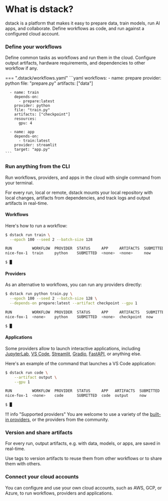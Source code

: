 # What is dstack?

dstack is a platform that makes it easy to prepare data, train models, run AI apps, and collaborate.
Define workflows as code, and run against a configured cloud account.

### Define your workflows

Define common tasks as workflows and run them in the cloud. 
Configure output artifacts, hardware requirements, and dependencies to other workflow if any.

=== ".dstack/workflows.yaml"
    ```yaml
    workflows:
      - name: prepare
        provider: python
        file: "prepare.py"
        artifacts: ["data"]
    
      - name: train
        depends-on:
          - prepare:latest
        provider: python
        file: "train.py"
        artifacts: ["checkpoint"]
        resources:
          gpu: 4
          
      - name: app
        depends-on:
          - train:latest
        provider: streamlit
        target: "app.py"
    ```

### Run anything from the CLI

Run workflows, providers, and apps in the cloud with single command from your terminal.

For every run, local or remote, dstack mounts your local repository with local changes, artifacts from dependencies, and track logs and output artifacts in real-time.

#### Workflows

Here's how to run a workflow:

```bash
$ dstack run train \
  --epoch 100 --seed 2 --batch-size 128

RUN         WORKFLOW  PROVIDER  STATUS     APP     ARTIFACTS  SUBMITTED  TAG                    
nice-fox-1  train     python    SUBMITTED  <none>  <none>     now        <none>

$ █
```

#### Providers

As an alternative to workflows, you can run any providers directly: 

```bash
$ dstack run python train.py \
  --epoch 100 --seed 2 --batch-size 128 \
  --depends-on prepare:latest --artifact checkpoint --gpu 1

RUN         WORKFLOW  PROVIDER  STATUS     APP     ARTIFACTS   SUBMITTED  TAG                    
nice-fox-1  <none>    python    SUBMITTED  <none>  checkpoint  now        <none>

$ █
```

#### Applications

Some providers allow to launch interactive applications, including [JupyterLab](https://github.com/dstackai/dstack/tree/master/providers/lab/#readme),
[VS Code](https://github.com/dstackai/dstack/tree/master/providers/code/#readme), 
[Streamlit](https://github.com/dstackai/dstack/tree/master/providers/streamlit/#readme), 
[Gradio](https://github.com/dstackai/dstack/tree/master/providers/gradio/#readme), 
[FastAPI](https://github.com/dstackai/dstack/tree/master/providers/fastapi/#readme), or
anything else.

Here's an example of the command that launches a VS Code application:

```bash
$ dstack run code \
    --artifact output \
    --gpu 1

RUN         WORKFLOW  PROVIDER  STATUS     APP   ARTIFACTS  SUBMITTED  TAG                    
nice-fox-1  <none>    code      SUBMITTED  code  output     now        <none>

$ █
```
!!! info "Supported providers"
    You are welcome to use a variety of the [built-in providers](https://github.com/dstackai/dstack/tree/master/providers/#readme), 
    or the providers from the community.

### Version and share artifacts

For every run, output artifacts, e.g. with data, models, or apps, are saved in real-time.

Use tags to version artifacts to reuse them from other workflows or to share them with others.

### Connect your cloud accounts

You can configure and use your own cloud accounts, such as AWS, GCP, or Azure, to run workflows,
providers and applications.